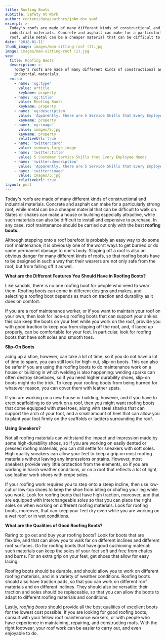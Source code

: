 ```yaml
---
title: Roofing Boots
subtitle: Safety At Work
author: content/data/authors/john-doe.yaml
excerpt: >-
  Today's roofs are made of many different kinds of constructional and
  industrial materials. Concrete and asphalt can make for a particularly strong
  roof, while metal can be a cheaper material that can be difficult to walk on.
date: '2018-01-11'
thumb_image: images/man-sitting-roof (1).jpg
image: images/man-sitting-roof (1).jpg
seo:
  title: Roofing Boots
  description: >-
    Today's roofs are made of many different kinds of constructional and
    industrial materials.
  extra:
    - name: 'og:type'
      value: article
      keyName: property
    - name: 'og:title'
      value: Roofing Boots
      keyName: property
    - name: 'og:description'
      value: 'Apparently, there are 5 Service Skills that Every Employee Needs'
      keyName: property
    - name: 'og:image'
      value: images/5.jpg
      keyName: property
      relativeUrl: true
    - name: 'twitter:card'
      value: summary_large_image
    - name: 'twitter:title'
      value: 5 Customer Service Skills that Every Employee Needs
    - name: 'twitter:description'
      value: 'Apparently, there are 5 Service Skills that Every Employee Needs'
    - name: 'twitter:image'
      value: images/5.jpg
      relativeUrl: true
layout: post
---
```

Today's roofs are made of many different kinds of constructional and industrial materials. Concrete and asphalt can make for a particularly strong roof, while metal can be a cheaper material that can be difficult to walk on. Slates or shakes can make a house or building especially attractive, while such materials can also be difficult to install and expensive to purchase. In any case, roof maintenance should be carried out only with the best **roofing boots**.

Although stepping onto a roof barefoot is probably an easy way to do some roof maintenance, it is obviously one of the worst ways to get burned or do some permanent damage to one's body. Slipping off a roof is also an obvious danger for many different kinds of roofs, so that roofing boots have to be designed in such a way that their wearers are not only safe from the roof, but from falling off it as well.

**What are the Different Features You Should Have in Roofing Boots?**

Like sandals, there is no one roofing boot for people who need to wear them. Roofing boots can come in different designs and makes, and selecting a roofing boot depends as much on traction and durability as it does on comfort.

If you are a roof maintenance worker, or if you want to maintain your roof on your own, then look for lace-up roofing boots that can support your ankles: this can keep the boots on your feet while you work on the roof, provide you with good traction to keep you from slipping off the roof, and, if laced up properly, can be comfortable for your feet. In particular, look for roofing boots that have soft soles and smooth toes.

**Slip-On Boots**

acing up a shoe, however, can take a lot of time, so if you do not have a lot of time to spare, you can still look for high-cut, slip-on boots. This can also be safer if you are using the roofing boots to do maintenance work on a house or building in which welding is also happening: welding sparks can often destroy shoelaces, so if you need higher durability shoes, slip-on boots might do the trick. To keep your roofing boots from being burned for whatever reason, you can cover them with leather spats.

If you are working on a new house or building, however, and if you have to erect scaffolding to do work on a roof, then you might want roofing boots that come equipped with steel toes, along with steel shanks that can support the arch of your foot, and a small amount of heel that can allow you to plant your foot firmly on the scaffolds or ladders surrounding the roof.

**Using Sneakers?**

Not all roofing materials can withstand the impact and impression made by some high-durability shoes, so if you are working on easily dented or pressed roofing materials, you can still settle for sneakers with soft soles. High quality sneakers can allow your feet to keep a grip on most roofing materials without leaving any impressions or stains. However, most sneakers provide very little protection from the elements, so if you are working in harsh weather conditions, or on a roof that reflects a lot of light, use leather work shoes with crepe soles.

If your roofing work requires you to step onto a steep incline, then use low-cut or low-top shoes to keep the shoe from biting or chafing your leg while you work. Look for roofing boots that have high traction, moreover, and that are equipped with interchangeable soles so that you can place the right soles on when working on different roofing materials. Look for roofing boots, moreover, that can keep your feet dry even while you are working on a wet roof, or in wet conditions.

**What are the Qualities of Good Roofing Boots?**

Raring to go out and buy your roofing boots? Look for boots that are flexible, and that can allow you to walk far on different inclines and different roof surfaces. Go for roofing boots that have good cushioning material: such materials can keep the soles of your feet soft and free from chafes and burns. For an extra grip on your feet, get shoes that allow for easy lacing.

Roofing boots should be durable, and should allow you to work on different roofing materials, and in a variety of weather conditions. Roofing boots should also have traction pads, so that you can work on different roof materials and on different inclines. They should also be versatile: their traction and soles should be replaceable, so that you can allow the boots to adapt to different roofing materials and conditions.

Lastly, *roofing boots* should provide all the best qualities of excellent boots for the lowest cost possible. If you are looking for good roofing boots, consult with your fellow roof maintenance workers, or with people who have experience in maintaining, repairing, and constructing roofs. With the right footwear, your roof work can be easier to carry out, and even enjoyable to do.

